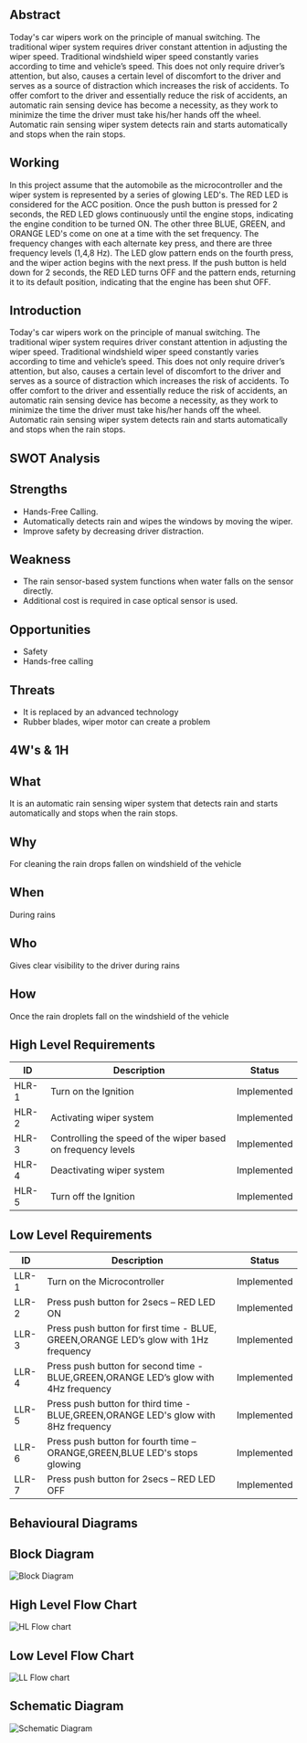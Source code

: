 ## Abstract
Today's car wipers work on the principle of manual switching. The traditional wiper system requires driver constant attention in adjusting the wiper speed. Traditional windshield wiper speed constantly varies according to time and vehicle’s speed. This does not only require driver’s attention, but also, causes a certain level of discomfort to the driver and serves as a source of distraction which increases the risk of accidents. To offer comfort to the driver and essentially reduce the risk of accidents, an automatic rain sensing device has become a necessity, as they work to minimize the time the driver must take his/her hands off the wheel. Automatic rain sensing wiper system detects rain and starts automatically and stops when the rain stops.

## Working
In this project assume that the automobile as the microcontroller and the wiper system is represented by a series of glowing LED's. The RED LED is considered for the ACC position. Once the push button is pressed for 2 seconds, the RED LED glows continuously until the engine stops, indicating the engine condition to be turned ON. The other three BLUE, GREEN, and ORANGE LED's come on one at a time with the set frequency. The frequency changes with each alternate key press, and there are three frequency levels (1,4,8 Hz). The LED glow pattern ends on the fourth press, and the wiper action begins with the next press. If the push button is held down for 2 seconds, the RED LED turns OFF and the pattern ends, returning it to its default position, indicating that the engine has been shut OFF.

## Introduction
Today's car wipers work on the principle of manual switching. The traditional wiper system requires driver constant attention in adjusting the wiper speed. Traditional windshield wiper speed constantly varies according to time and vehicle’s speed. This does not only require driver’s attention, but also, causes a certain level of discomfort to the driver and serves as a source of distraction which increases the risk of accidents. To offer comfort to the driver and essentially reduce the risk of accidents, an automatic rain sensing device has become a necessity, as they work to minimize the time the driver must take his/her hands off the wheel. Automatic rain sensing wiper system detects rain and starts automatically and stops when the rain stops.

## SWOT Analysis
## Strengths
* Hands-Free Calling.
* Automatically detects rain and wipes the windows by moving the wiper.
* Improve safety by decreasing driver distraction.
## Weakness
* The rain sensor-based system functions when water falls on the sensor directly.
* Additional cost is required in case optical sensor is used.
## Opportunities
* Safety
* Hands-free calling
## Threats
* It is replaced by an advanced technology
* Rubber blades, wiper motor can create a problem

## 4W's & 1H

## What
It is an automatic rain sensing wiper system that detects rain and starts automatically and stops when the rain stops.

## Why
For cleaning the rain drops fallen on windshield of the vehicle

## When
During rains

## Who
Gives clear visibility to the driver during rains

## How
Once the rain droplets fall on the windshield of the vehicle
## High Level Requirements

<html>
<body>
<!--StartFragment-->

ID | Description | Status 
-- | -- | --
HLR-1 | Turn on the Ignition | Implemented
HLR-2 | Activating wiper system | Implemented
HLR-3 | Controlling the speed of the wiper based on frequency levels | Implemented  
HLR-4 | Deactivating wiper system| Implemented
HLR-5 | Turn off the Ignition | Implemented

<!--EndFragment-->
</body>
</html>

## Low Level Requirements

<html>
<body>
<!--StartFragment-->

ID | Description | Status 
-- | -- | --
LLR-1 | Turn on the Microcontroller | Implemented
LLR-2 | Press push button for 2secs – RED LED ON| Implemented
LLR-3 | Press push button for first time - BLUE, GREEN,ORANGE LED’s glow with 1Hz frequency | Implemented
LLR-4 | Press push button for second time - BLUE,GREEN,ORANGE LED’s glow with 4Hz frequency | Implemented
LLR-5 | Press push button for  third time - BLUE,GREEN,ORANGE LED's glow with 8Hz frequency | Implemented
LLR-6 | Press push button for fourth time – ORANGE,GREEN,BLUE LED's stops glowing | Implemented
LLR-7 | Press push button for 2secs – RED LED OFF | Implemented


<!--EndFragment-->
</body>
</html>

## Behavioural Diagrams
## Block Diagram
![Block Diagram](https://user-images.githubusercontent.com/101034066/168331990-c128587c-31e8-4b0c-bba6-8a3caaa74bfd.jpeg)
## High Level Flow Chart
![HL Flow chart](https://user-images.githubusercontent.com/101034066/168323353-a377f4ae-3cb5-428e-b352-40520f493ebc.jpg)
## Low Level Flow Chart
![LL Flow chart](https://user-images.githubusercontent.com/101034066/168321051-fb700fc1-c621-4576-bfbb-d040f9cf5a35.jpg)
## Schematic Diagram
![Schematic Diagram](https://user-images.githubusercontent.com/101034066/168332403-b9eac1b6-9128-4a3d-9e16-b058b9c0d26a.jpeg)
